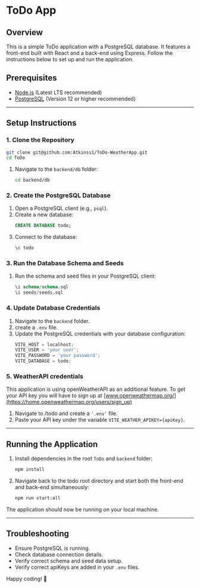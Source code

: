 # ToDo App

## Overview

This is a simple ToDo application with a PostgreSQL database. It features a front-end built with React and a back-end using Express. Follow the instructions below to set up and run the application.

## Prerequisites

- [Node.js](https://nodejs.org/) (Latest LTS recommended)
- [PostgreSQL](https://www.postgresql.org/) (Version 12 or higher recommended)

---

## Setup Instructions

### 1. Clone the Repository

```bash
git clone git@github.com:Atkinss1/ToDo-WeatherApp.git
cd ToDo
```

1. Navigate to the `backend/db` folder:
   ```bash
   cd backend/db
   ```

### 2. Create the PostgreSQL Database

1. Open a PostgreSQL client (e.g., `psql`).
2. Create a new database:
   ```sql
   CREATE DATABASE todo;
   ```
3. Connect to the database:
   ```sql
   \c todo
   ```

### 3. Run the Database Schema and Seeds

1. Run the schema and seed files in your PostgreSQL client:
   ```sql
   \i schema/schema.sql
   \i seeds/seeds.sql
   ```

### 4. Update Database Credentials

1. Navigate to the `backend` folder.
2. create a `.env` file.
3. Update the PostgreSQL credentials with your database configuration:
   ```javascript
   VITE_HOST = localhost;
   VITE_USER = 'your user';
   VITE_PASSWORD = 'your password';
   VITE_DATABASE = todo;
   ```

### 5. WeatherAPI credentials

This application is using openWeatherAPI as an additional feature. To get your API key
you will have to sign up at [www.openweathermap.org/](https://home.openweathermap.org/users/sign_up)

1. Navigate to /todo and create a `'.env'` file.
2. Paste your API key under the variable `VITE_WEATHER_APIKEY={apiKey}`.

---

## Running the Application

1. Install dependencies in the root `ToDo` and `backend` folder:

   ```bash
   npm install
   ```

2. Navigate back to the todo root directory and start both the front-end and back-end simultaneously:
   ```bash
   npm run start:all
   ```

The application should now be running on your local machine.

---

## Troubleshooting

- Ensure PostgreSQL is running.
- Check database connection details.
- Verify correct schema and seed data setup.
- Verify correct apiKeys are added in your `.env` files.

Happy coding! 🚀
